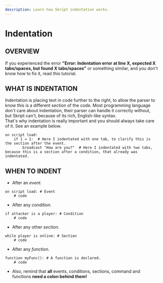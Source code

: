 ```yaml
---
description: Learn how Skript indentation works.
---
```


# Indentation

## OVERVIEW

If you experienced the error **"Error: Indentation error at line X, expected X tabs/spaces, but found X tabs/spaces"** or something similar, and you don't know how to fix it, read this tutorial.

## WHAT IS INDENTATION <a id="1-what-is-indentation"></a>

Indentation is placing text in code further to the right, to allow the parser to know this is a different section of the code. Most programming language don't care about indentation, their parser can handle it correctly without, but Skript can't, because of its rich, English-like syntax.  
That's why indentation is really important and you should always take care of it. See an example below.

```text
on script load: 
    if 1 = 1:  # Here I indentated with one tab, to clarify this is the section after the event.
        broadcast "How are you?"  # Here I indentated with two tabs, because this is a section after a condition, that already was indentated.    
```

## WHEN TO INDENT <a id="2-rules-of-indentation"></a>

* After an _event_.

```text
on script load: # Event
    # code
```

* After any _condition_.

```text
if attacker is a player: # Condition
    # code
```

* After any other _section_.

```text
while player is online: # Section
    # code
```

* After any _function_.

```text
function myFunc(): # A function is declared.
    # code
```

* Also, remind that **all** events, conditions, sections, command and functions **need a colon behind them!**

